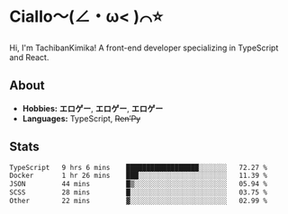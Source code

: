 # Ciallo～(∠・ω< )⌒⭐️

Hi, I'm TachibanKimika! A front-end developer specializing in TypeScript and React.

## About
- **Hobbies:** **エロゲー**, **エロゲー**, **エロゲー**
- **Languages:** TypeScript, ~~Ren’Py~~

## Stats
<!--START_SECTION:waka-->

```txt
TypeScript   9 hrs 6 mins    ██████████████████░░░░░░░   72.27 %
Docker       1 hr 26 mins    ███░░░░░░░░░░░░░░░░░░░░░░   11.39 %
JSON         44 mins         █▒░░░░░░░░░░░░░░░░░░░░░░░   05.94 %
SCSS         28 mins         █░░░░░░░░░░░░░░░░░░░░░░░░   03.75 %
Other        22 mins         ▓░░░░░░░░░░░░░░░░░░░░░░░░   02.99 %
```

<!--END_SECTION:waka-->

<!-- ![Metrics](https://metrics.lecoq.io/TachibanaKimika?template=classic&base.activity=0&base.community=0&base.repositories=0&languages=1&isocalendar=1&isocalendar.duration=half-year&languages.limit=8&languages.sections=most-used&languages.colors=github&languages.threshold=0%25&languages.indepth=false&languages.recent.load=300&languages.recent.days=14&config.timezone=Asia%2FShanghai)
 -->
